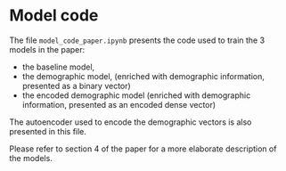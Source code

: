 # Model code
The file `model_code_paper.ipynb` presents the code used to train the 3 models in the paper:

* the baseline model,
* the demographic model, (enriched with demographic information, presented as a binary vector)
* the encoded demographic model (enriched with demographic information, presented as an encoded dense vector)

The autoencoder used to encode the demographic vectors is also presented in this file.

Please refer to section 4 of the paper for a more elaborate description of the models. 